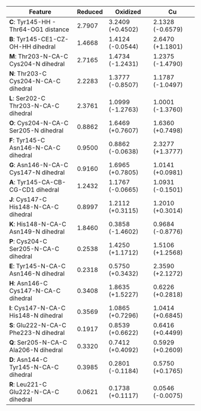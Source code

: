 | Feature | Reduced | Oxidized | Cu |
|---|---|---|---|
| **C**: Tyr145-HH - Thr64-OG1 distance | 2.7907 | 3.2409 (+0.4502) | 2.1328 (-0.6579) |
| **B**: Tyr145-CE1-CZ-OH-HH dihedral | 1.4668 | 1.4124 (-0.0544) | 2.6470 (+1.1801) |
| **M**: Thr203-N-CA-C Cys204-N dihedral | 2.7165 | 1.4734 (-1.2431) | 1.2375 (-1.4790) |
| **N**: Thr203-C Cys204-N-CA-C dihedral | 2.2283 | 1.3777 (-0.8507) | 1.1787 (-1.0497) |
| **L**: Ser202-C Thr203-N-CA-C dihedral | 2.3761 | 1.0999 (-1.2763) | 1.0001 (-1.3760) |
| **O**: Cys204-N-CA-C Ser205-N dihedral | 0.8862 | 1.6469 (+0.7607) | 1.6360 (+0.7498) |
| **F**: Tyr145-C Asn146-N-CA-C dihedral | 0.9500 | 0.8862 (-0.0638) | 2.3277 (+1.3777) |
| **G**: Asn146-N-CA-C Cys147-N dihedral | 0.9160 | 1.6965 (+0.7805) | 1.0141 (+0.0981) |
| **A**: Tyr145-CA-CB-CG-CD1 dihedral | 1.2432 | 1.1767 (-0.0665) | 1.0931 (-0.1501) |
| **J**: Cys147-C His148-N-CA-C dihedral | 0.8997 | 1.2112 (+0.3115) | 1.2010 (+0.3014) |
| **K**: His148-N-CA-C Asn149-N dihedral | 1.8460 | 0.3858 (-1.4602) | 0.9684 (-0.8776) |
| **P**: Cys204-C Ser205-N-CA-C dihedral | 0.2538 | 1.4250 (+1.1712) | 1.5106 (+1.2568) |
| **E**: Tyr145-N-CA-C Asn146-N dihedral | 0.2318 | 0.5750 (+0.3432) | 2.3590 (+2.1272) |
| **H**: Asn146-C Cys147-N-CA-C dihedral | 0.3408 | 1.8635 (+1.5227) | 0.6226 (+0.2818) |
| **I**: Cys147-N-CA-C His148-N dihedral | 0.3569 | 1.0865 (+0.7296) | 1.0414 (+0.6845) |
| **S**: Glu222-N-CA-C Phe223-N dihedral | 0.1917 | 0.8539 (+0.6622) | 0.6416 (+0.4499) |
| **Q**: Ser205-N-CA-C Ala206-N dihedral | 0.3320 | 0.7412 (+0.4092) | 0.5929 (+0.2609) |
| **D**: Asn144-C Tyr145-N-CA-C dihedral | 0.3985 | 0.2801 (-0.1184) | 0.5750 (+0.1765) |
| **R**: Leu221-C Glu222-N-CA-C dihedral | 0.0621 | 0.1738 (+0.1117) | 0.0546 (-0.0075) |

